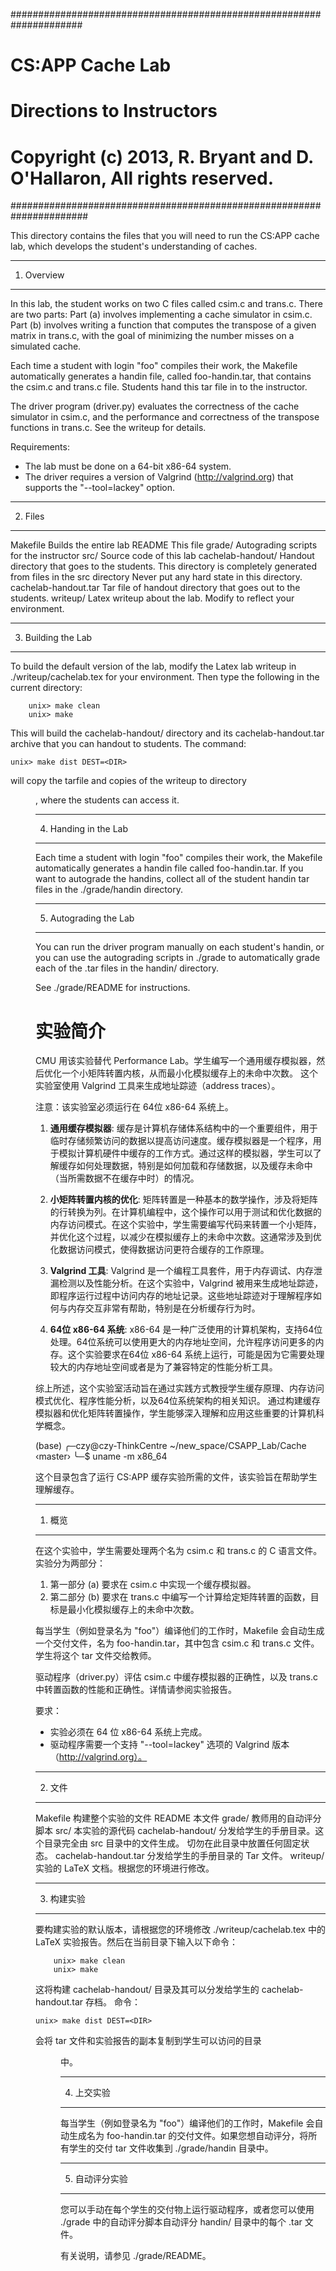 #####################################################################
# CS:APP Cache Lab
# Directions to Instructors
#
# Copyright (c) 2013, R. Bryant and D. O'Hallaron, All rights reserved.
######################################################################

This directory contains the files that you will need to run the CS:APP
cache lab, which develops the student's understanding of caches.

************
1. Overview
************

In this lab, the student works on two C files called csim.c and
trans.c.  There are two parts: Part (a) involves implementing a cache
simulator in csim.c. Part (b) involves writing a function that
computes the transpose of a given matrix in trans.c, with the goal of
minimizing the number misses on a simulated cache.

Each time a student with login "foo" compiles their work, the Makefile
automatically generates a handin file, called foo-handin.tar, that
contains the csim.c and trans.c file. Students hand this tar file in
to the instructor.

The driver program (driver.py) evaluates the correctness of the cache
simulator in csim.c, and the performance and correctness of the
transpose functions in trans.c. See the writeup for details.

Requirements:
- The lab must be done on a 64-bit x86-64 system. 
- The driver requires a version of Valgrind (http://valgrind.org) that
supports the "--tool=lackey" option.


********
2. Files
********
Makefile              Builds the entire lab
README                This file
grade/                Autograding scripts for the instructor
src/                  Source code of this lab
cachelab-handout/     Handout directory that goes to the students. This directory
                      is completely generated from files in the src directory
                      Never put any hard state in this directory.
cachelab-handout.tar  Tar file of handout directory that goes out to the students.
writeup/              Latex writeup about the lab. Modify to reflect your 
                      environment.

*******************
3. Building the Lab
*******************

To build the default version of the lab, modify the Latex lab writeup
in ./writeup/cachelab.tex for your environment. Then type the following
in the current directory:

        unix> make clean
        unix> make

This will build the cachelab-handout/ directory and its
cachelab-handout.tar archive that you can handout to students.
The command:

	unix> make dist DEST=<DIR>

will copy the tarfile and copies of the writeup to directory <DIR>,
where the students can access it.

*********************
4. Handing in the Lab
*********************

Each time a student with login "foo" compiles their work, the Makefile
automatically generates a handin file called foo-handin.tar. If you
want to autograde the handins, collect all of the student handin tar
files in the ./grade/handin directory.

**********************
5. Autograding the Lab
**********************

You can run the driver program manually on each student's handin, or
you can use the autograding scripts in ./grade to automatically grade
each of the .tar files in the handin/ directory.

See ./grade/README for instructions.


# 实验简介

CMU 用该实验替代 Performance Lab。学生编写一个通用缓存模拟器，然后优化一个小矩阵转置内核，从而最小化模拟缓存上的未命中次数。
这个实验室使用 Valgrind 工具来生成地址踪迹（address traces）。

注意：该实验室必须运行在 64位 x86-64 系统上。

1. **通用缓存模拟器**: 缓存是计算机存储体系结构中的一个重要组件，用于临时存储频繁访问的数据以提高访问速度。缓存模拟器是一个程序，用于模拟计算机硬件中缓存的工作方式。通过这样的模拟器，学生可以了解缓存如何处理数据，特别是如何加载和存储数据，以及缓存未命中（当所需数据不在缓存中时）的情况。

2. **小矩阵转置内核的优化**: 矩阵转置是一种基本的数学操作，涉及将矩阵的行转换为列。在计算机编程中，这个操作可以用于测试和优化数据的内存访问模式。在这个实验中，学生需要编写代码来转置一个小矩阵，并优化这个过程，以减少在模拟缓存上的未命中次数。这通常涉及到优化数据访问模式，使得数据访问更符合缓存的工作原理。

3. **Valgrind 工具**: Valgrind 是一个编程工具套件，用于内存调试、内存泄漏检测以及性能分析。在这个实验中，Valgrind 被用来生成地址踪迹，即程序运行过程中访问内存的地址记录。这些地址踪迹对于理解程序如何与内存交互非常有帮助，特别是在分析缓存行为时。

4. **64位 x86-64 系统**: x86-64 是一种广泛使用的计算机架构，支持64位处理。64位系统可以使用更大的内存地址空间，允许程序访问更多的内存。这个实验要求在64位 x86-64 系统上运行，可能是因为它需要处理较大的内存地址空间或者是为了兼容特定的性能分析工具。

综上所述，这个实验室活动旨在通过实践方式教授学生缓存原理、内存访问模式优化、程序性能分析，以及64位系统架构的相关知识。
通过构建缓存模拟器和优化矩阵转置操作，学生能够深入理解和应用这些重要的计算机科学概念。

(base) ╭─czy@czy-ThinkCentre ~/new_space/CSAPP_Lab/Cache ‹master› 
╰─$ uname -m
x86_64


这个目录包含了运行 CS:APP 缓存实验所需的文件，该实验旨在帮助学生理解缓存。

************
1. 概览
************

在这个实验中，学生需要处理两个名为 csim.c 和 trans.c 的 C 语言文件。
实验分为两部分：
1. 第一部分 (a) 要求在 csim.c 中实现一个缓存模拟器。
2. 第二部分 (b) 要求在 trans.c 中编写一个计算给定矩阵转置的函数，目标是最小化模拟缓存上的未命中次数。

每当学生（例如登录名为 "foo"）编译他们的工作时，Makefile 会自动生成一个交付文件，名为 foo-handin.tar，其中包含 csim.c 和 trans.c 文件。学生将这个 tar 文件交给教师。

驱动程序（driver.py）评估 csim.c 中缓存模拟器的正确性，以及 trans.c 中转置函数的性能和正确性。详情请参阅实验报告。

要求：
- 实验必须在 64 位 x86-64 系统上完成。
- 驱动程序需要一个支持 "--tool=lackey" 选项的 Valgrind 版本（http://valgrind.org）。

********
2. 文件
********
Makefile              构建整个实验的文件
README                本文件
grade/                教师用的自动评分脚本
src/                  本实验的源代码
cachelab-handout/     分发给学生的手册目录。这个目录完全由 src 目录中的文件生成。
                      切勿在此目录中放置任何固定状态。
cachelab-handout.tar  分发给学生的手册目录的 Tar 文件。
writeup/              实验的 LaTeX 文档。根据您的环境进行修改。

*******************
3. 构建实验
*******************

要构建实验的默认版本，请根据您的环境修改 ./writeup/cachelab.tex 中的 LaTeX 实验报告。然后在当前目录下输入以下命令：

        unix> make clean
        unix> make

这将构建 cachelab-handout/ 目录及其可以分发给学生的 cachelab-handout.tar 存档。
命令：

	unix> make dist DEST=<DIR>

会将 tar 文件和实验报告的副本复制到学生可以访问的目录 <DIR> 中。

*********************
4. 上交实验
*********************

每当学生（例如登录名为 "foo"）编译他们的工作时，Makefile 会自动生成名为 foo-handin.tar 的交付文件。如果您想自动评分，将所有学生的交付 tar 文件收集到 ./grade/handin 目录中。

**********************
5. 自动评分实验
**********************

您可以手动在每个学生的交付物上运行驱动程序，或者您可以使用 ./grade 中的自动评分脚本自动评分 handin/ 目录中的每个 .tar 文件。

有关说明，请参见 ./grade/README。